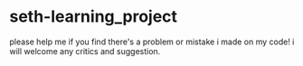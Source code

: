 # seth-learning_project
please help me if you find there's a problem or mistake i made on my code! i will welcome any critics and suggestion.
